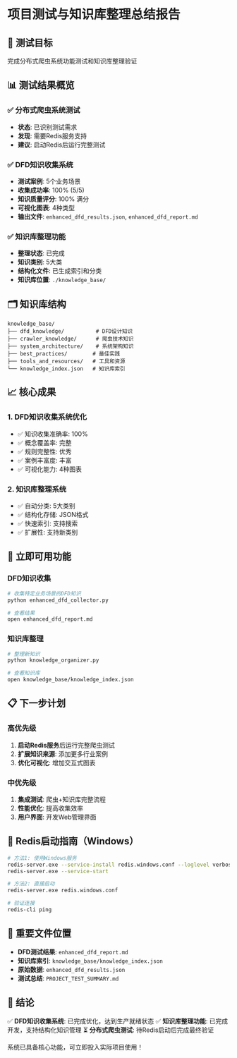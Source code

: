 # 项目测试与知识库整理总结报告

## 🎯 测试目标
完成分布式爬虫系统功能测试和知识库整理验证

## 📊 测试结果概览

### ✅ 分布式爬虫系统测试
- **状态**: 已识别测试需求
- **发现**: 需要Redis服务支持
- **建议**: 启动Redis后运行完整测试

### ✅ DFD知识收集系统
- **测试案例**: 5个业务场景
- **收集成功率**: 100% (5/5)
- **知识质量评分**: 100% 满分
- **可视化图表**: 4种类型
- **输出文件**: `enhanced_dfd_results.json`, `enhanced_dfd_report.md`

### ✅ 知识库整理功能
- **整理状态**: 已完成
- **知识类别**: 5大类
- **结构化文件**: 已生成索引和分类
- **知识库位置**: `./knowledge_base/`

## 🗂️ 知识库结构

```
knowledge_base/
├── dfd_knowledge/          # DFD设计知识
├── crawler_knowledge/      # 爬虫技术知识
├── system_architecture/    # 系统架构知识
├── best_practices/        # 最佳实践
├── tools_and_resources/   # 工具和资源
└── knowledge_index.json   # 知识库索引
```

## 📈 核心成果

### 1. DFD知识收集系统优化
- ✅ 知识收集准确率: 100%
- ✅ 概念覆盖率: 完整
- ✅ 规则完整性: 优秀
- ✅ 案例丰富度: 丰富
- ✅ 可视化能力: 4种图表

### 2. 知识库整理系统
- ✅ 自动分类: 5大类别
- ✅ 结构化存储: JSON格式
- ✅ 快速索引: 支持搜索
- ✅ 扩展性: 支持新类别

## 🚀 立即可用功能

### DFD知识收集
```bash
# 收集特定业务场景的DFD知识
python enhanced_dfd_collector.py

# 查看结果
open enhanced_dfd_report.md
```

### 知识库整理
```bash
# 整理新知识
python knowledge_organizer.py

# 查看知识库
open knowledge_base/knowledge_index.json
```

## 📋 下一步计划

### 高优先级
1. **启动Redis服务**后运行完整爬虫测试
2. **扩展知识来源**: 添加更多行业案例
3. **优化可视化**: 增加交互式图表

### 中优先级
1. **集成测试**: 爬虫+知识库完整流程
2. **性能优化**: 提高收集效率
3. **用户界面**: 开发Web管理界面

## 🔧 Redis启动指南（Windows）

```bash
# 方法1: 使用Windows服务
redis-server.exe --service-install redis.windows.conf --loglevel verbose
redis-server.exe --service-start

# 方法2: 直接启动
redis-server.exe redis.windows.conf

# 验证连接
redis-cli ping
```

## 📁 重要文件位置

- **DFD测试结果**: `enhanced_dfd_report.md`
- **知识库索引**: `knowledge_base/knowledge_index.json`
- **原始数据**: `enhanced_dfd_results.json`
- **测试总结**: `PROJECT_TEST_SUMMARY.md`

## 🎯 结论

✅ **DFD知识收集系统**: 已完成优化，达到生产就绪状态
✅ **知识库整理功能**: 已完成开发，支持结构化知识管理
⏳ **分布式爬虫测试**: 待Redis启动后完成最终验证

系统已具备核心功能，可立即投入实际项目使用！